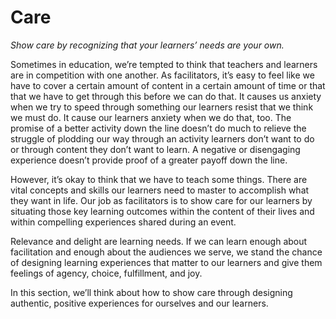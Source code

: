 # Care

*Show care by recognizing that your learners’ needs are your own.*

Sometimes in education, we’re tempted to think that teachers and learners are in competition with one another. As facilitators, it’s easy to feel like we have to cover a certain amount of content in a certain amount of time or that that we have to get through this before we can do that. It causes us anxiety when we try to speed through something our learners resist that we think we must do. It cause our learners anxiety when we do that, too. The promise of a better activity down the line doesn’t do much to relieve the struggle of plodding our way through an activity learners don’t want to do or through content they don’t want to learn. A negative or disengaging experience doesn’t provide proof of a greater payoff down the line.

However, it’s okay to think that we have to teach some things. There are vital concepts and skills our learners need to master to accomplish what they want in life. Our job as facilitators is to show care for our learners by situating those key learning outcomes within the content of their lives and within compelling experiences shared during an event. 

Relevance and delight are learning needs. If we can learn enough about facilitation and enough about the audiences we serve, we stand the chance of designing learning experiences that matter to our learners and give them feelings of agency, choice, fulfillment, and joy.

In this section, we’ll think about how to show care through designing authentic, positive experiences for ourselves and our learners.
